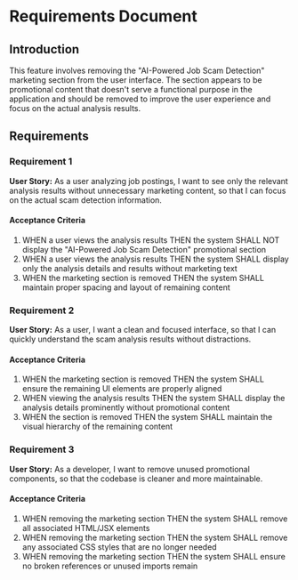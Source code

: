 # Requirements Document

## Introduction

This feature involves removing the "AI-Powered Job Scam Detection" marketing section from the user interface. The section appears to be promotional content that doesn't serve a functional purpose in the application and should be removed to improve the user experience and focus on the actual analysis results.

## Requirements

### Requirement 1

**User Story:** As a user analyzing job postings, I want to see only the relevant analysis results without unnecessary marketing content, so that I can focus on the actual scam detection information.

#### Acceptance Criteria

1. WHEN a user views the analysis results THEN the system SHALL NOT display the "AI-Powered Job Scam Detection" promotional section
2. WHEN a user views the analysis results THEN the system SHALL display only the analysis details and results without marketing text
3. WHEN the marketing section is removed THEN the system SHALL maintain proper spacing and layout of remaining content

### Requirement 2

**User Story:** As a user, I want a clean and focused interface, so that I can quickly understand the scam analysis results without distractions.

#### Acceptance Criteria

1. WHEN the marketing section is removed THEN the system SHALL ensure the remaining UI elements are properly aligned
2. WHEN viewing the analysis results THEN the system SHALL display the analysis details prominently without promotional content
3. WHEN the section is removed THEN the system SHALL maintain the visual hierarchy of the remaining content

### Requirement 3

**User Story:** As a developer, I want to remove unused promotional components, so that the codebase is cleaner and more maintainable.

#### Acceptance Criteria

1. WHEN removing the marketing section THEN the system SHALL remove all associated HTML/JSX elements
2. WHEN removing the marketing section THEN the system SHALL remove any associated CSS styles that are no longer needed
3. WHEN removing the marketing section THEN the system SHALL ensure no broken references or unused imports remain